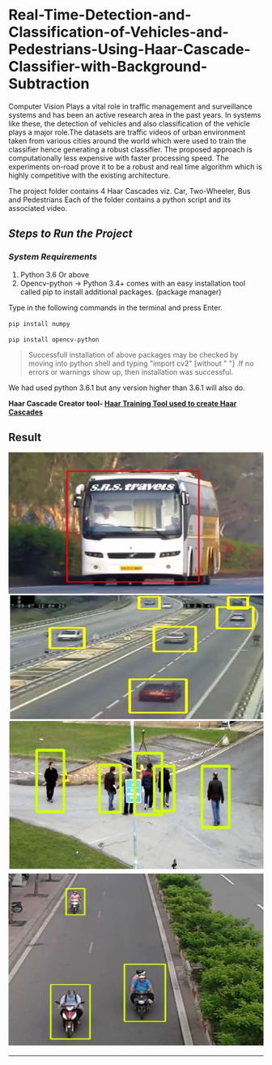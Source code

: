 
# Real-Time-Detection-and-Classification-of-Vehicles-and-Pedestrians-Using-Haar-Cascade-Classifier-with-Background-Subtraction #

   Computer Vision Plays a vital role in traffic management and surveillance systems and has been an active research area in the past years. In systems like these, the detection of vehicles and also classification of the vehicle plays a major role.The datasets are traffic videos of urban environment taken from various cities around the world which were used to train the classifier hence generating a robust classifier. The proposed approach is computationally less expensive with faster processing speed. The experiments on-road prove it to be a robust and real time algorithm which is highly competitive with the existing architecture.
    
The project folder contains 4 Haar Cascades viz. Car, Two-Wheeler, Bus and Pedestrians
Each of the folder contains a python script and its associated video.

   
## *Steps to Run the Project* 
### *System Requirements*
1) Python 3.6 Or above
2) Opencv-python -> Python 3.4+ comes with an easy installation tool called pip to install additional packages. (package manager)

Type in the following commands in the terminal and press Enter.

``pip install numpy``

``pip install opencv-python ``


>Successfull installation of above packages may be checked by moving into python shell and typing "import cv2"  [without " "] .If no errors or warnings show up, then installation was successful.

 We had used python 3.6.1 but any version higher than 3.6.1 will also do.

 **Haar Cascade Creator tool-  [Haar Training Tool used to create Haar Cascades](https://www.google.com/url?sa=t&rct=j&q=&esrc=s&source=web&cd=9&ved=0ahUKEwiapb_--bvbAhUS148KHfq5DUAQFgiQATAI&url=https://www.cs.auckland.ac.nz/~m.rezaei/Tutorials/Creating_a_Cascade_of_Haar-Like_Classifiers_Step_by_Step.pdf&usg=AOvVaw0BAeKbBkefnCykzazRxCol)**

 ## Result ##
 <img src="images/bus.JPG" width=700 >
 
 
<img src="images/cars.JPG" width=700>


<img src="images/pedestrians.JPG" width=700>


<img src="images/twowheeler.JPG" width=700>


---



